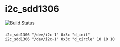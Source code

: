 # i2c_sdd1306
[![Build Status](https://travis-ci.org/szefoski/i2c-sdd1306.svg?branch=master)](https://travis-ci.org/szefoski/i2c-sdd1306)

###
```
i2c_sdd1306 "/dev/i2c-1" 0x3c "d_init"
i2c_sdd1306 "/dev/i2c-1" 0x3c "d_circle" 10 10 10
```
